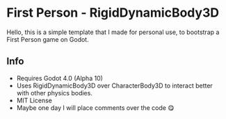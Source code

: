 # First Person - RigidDynamicBody3D
Hello, this is a simple template that I made for personal use, to bootstrap a First Person game on Godot.

## Info
 - Requires Godot 4.0 (Alpha 10)
 - Uses RigidDynamicBody3D over CharacterBody3D to interact better with other physics bodies.
 - MIT License
 - Maybe one day I will place comments over the code 😋
